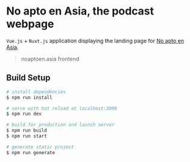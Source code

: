# No apto en Asia, the podcast webpage

`Vue.js` + `Nuxt.js` application displaying the landing page for [No apto en Asia](https://youtube.jorgechato.com/).

> noaptoen.asia frontend

## Build Setup

``` bash
# install dependencies
$ npm run install

# serve with hot reload at localhost:3000
$ npm run dev

# build for production and launch server
$ npm run build
$ npm run start

# generate static project
$ npm run generate
```
